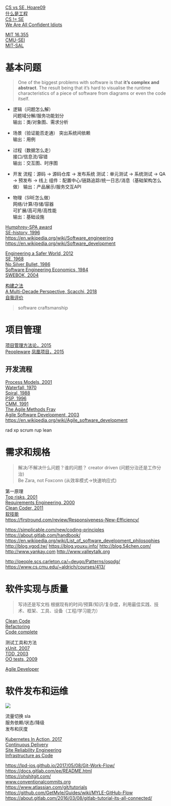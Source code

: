 [CS vs SE, Hoare09](https://reinout.vanrees.org/weblog/2009/07/01/ep-keynote.html)  
[什么是工程](https://en.wikipedia.org/wiki/Engineering)  
[CS != SE](http://www.cnblogs.com/buaashine/archive/2012/12/12/2813931.html)  
[We Are All Confident Idiots](https://www.guokr.com/article/439517/)  

[MIT 16.355](http://sunnyday.mit.edu/16.355/)  
[CMU-SEI](https://sei.cmu.edu/)  
[MIT-SAL](http://systemarchitect.mit.edu/index.php)  

# 基本问题

> One of the biggest problems with software is that **it’s complex and abstract**. The result being that it’s hard to visualise the runtime characteristics of a piece of software from diagrams or even the code itself.

* 逻辑（问题怎么解）  
  问题域分解/服务功能划分  
  输出：类/对象图、需求分析 
  
* 场景（验证能否走通）
  突出系统间依赖  
  输出：用例
  
* 过程（数据怎么走）  
  接口/信息流/容错  
  输出：交互图、时序图  

* 开发
  流程：源码 -> 源码仓库 -> 发布系统
  测试：单元测试 -> 系统测试 -> QA -> 预发布 -> 线上
  组件：配置中心/链路追踪/统一日志/消息（基础架构怎么做）
  输出：产品展示/服务交互API

* 物理（SRE怎么做）  
  网络/计算/存储/容器  
  可扩展/高可用/高性能  
  输出：基础设施 

[Humphrey-SPA award](https://resources.sei.cmu.edu/news-events/events/watts/watts.cfm)  
[SE-history, 1996](https://www.dagstuhl.de/Reports/96/9635.pdf)  
https://en.wikipedia.org/wiki/Software_engineering  
https://en.wikipedia.org/wiki/Software_development  

[Engineering a Safer World, 2012](http://sunnyday.mit.edu/safer-world/index.html)  
[SE, 1968](http://homepages.cs.ncl.ac.uk/brian.randell/NATO/nato1968.PDF)  
[No Silver Bullet, 1986](http://sunnyday.mit.edu/16.355/BrooksNoSilverBullet2.html)  
[Software Engineering Economics, 1984](http://csse.usc.edu/TECHRPTS/1984/usccse84-500/usccse84-500.pdf)  
[SWEBOK, 2004](https://www.computer.org/web/swebok/index)  

[构建之法](https://book.douban.com/subject/27069503/)  
[A Multi-Decade Perspective, Scacchi, 2018](https://www.ics.uci.edu/~wscacchi/Papers/New/IEEE-Computer-Scacchi-2018.pdf)  
[自我评价](http://www.cnblogs.com/xinz/p/3852177.html)

> software craftsmanship

# 项目管理

[项目管理方法论，2015](https://book.douban.com/subject/26584696/)  
[Peopleware](https://book.douban.com/subject/25956450/)
[凤凰项目，2015](https://book.douban.com/subject/26644070/)

## 开发流程
[Process Models, 2001](https://www.ics.uci.edu/~wscacchi/Papers/SE-Encyc/Process-Models-SE-Encyc.pdf)  
[Waterfall, 1970](http://www-scf.usc.edu/~csci201/lectures/Lecture11/royce1970.pdf)  
[Spiral, 1988](http://www-scf.usc.edu/~csci201/lectures/Lecture11/boehm1988.pdf)  
[PSP, 1996](http://www.star.cc.gatech.edu/documents/SpencerRugabear/psp.pdf)  
[CMM, 1991](http://sunnyday.mit.edu/16.355/cmm.pdf)  
[The Agile Methods Fray](http://www-scf.usc.edu/~csci201/lectures/Lecture11/demarco2002.pdf)  
[Agile Software Development, 2003](https://book.douban.com/subject/1140457/)  
https://en.wikipedia.org/wiki/Agile_software_development  

rad
xp
scrum
rup
lean

# 需求和规格

> 解决/不解决什么问题？谁的问题？
creator driven (问题分治还是工作分治)  
Be Zara, not Foxconn (从效率模式->快速响应式)  

第一原理  
[Top risks, 2001](http://sunnyday.mit.edu/16.355/lawrence-requirements.pdf)  
[Requirements Engineering, 2000](http://mcs.open.ac.uk/ban25/papers/sotar.re.pdf)  
[Clean Coder, 2011](https://book.douban.com/subject/11614538/)  
[软技能](https://book.douban.com/subject/26835090/)  
https://firstround.com/review/Responsiveness-New-Efficiency/  

https://simplicable.com/new/coding-principles  
https://about.gitlab.com/handbook/  
https://en.wikipedia.org/wiki/List_of_software_development_philosophies
http://blog.vgod.tw/
https://blog.youxu.info/
http://blog.54chen.com/
http://www.yankay.com
http://www.valleytalk.org

http://people.scs.carleton.ca/~deugo/Patterns/ospdg/
https://www.cs.cmu.edu/~aldrich/courses/413/

# 软件实现与质量

> 写诗还是写文档
根据现有的时间/预算/知识/复杂度，利用最佳实践、技术、框架、工具、设备（工程/学习能力）

[Clean Code](https://book.douban.com/subject/5442024/)  
[Refactoring](https://book.douban.com/subject/4262627/)  
[Code complete](https://book.douban.com/subject/1477390/)  

测试工具和方法  
[xUnit, 2007](https://book.douban.com/subject/1859393/)  
[TDD, 2003](https://book.douban.com/subject/1229924/)  
[OO tests, 2009](https://book.douban.com/subject/4156589/)  

[Agile Developer](https://book.douban.com/subject/4164024/)

# 软件发布和运维

![](https://d1.awsstatic.com/product-marketing/DevOps/DevOps_feedback-diagram.ff668bfc299abada00b2dcbdc9ce2389bd3dce3f.png)

流量切换 sla  
服务依赖/状态/降级  
发布和灰度   

[Kubernetes In Action, 2017](https://book.douban.com/subject/26997846/)  
[Continuous Delivery](https://book.douban.com/subject/6862062/)  
[Site Reliability Engineering](https://book.douban.com/subject/26875239/)  
[Infrastructure as Code](https://d1.awsstatic.com/whitepapers/DevOps/infrastructure-as-code.pdf)  

https://lpd-ios.github.io/2017/05/08/Git-Work-Flow/  
https://docs.gitlab.com/ee/README.html  
https://ohshitgit.com/  
www.conventionalcommits.org  
https://www.atlassian.com/git/tutorials  
https://github.com/GetMyle/Guides/wiki/MYLE-GitHub-Flow  
https://about.gitlab.com/2016/03/08/gitlab-tutorial-its-all-connected/  